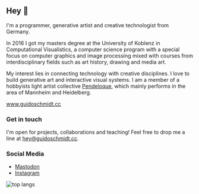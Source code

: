 ## Hey 👋

I'm a programmer, generative artist and creative technologist from Germany.

In 2016 I got my masters degree at the University of Koblenz in Computational Visualistics, a computer science program with a special focus on computer graphics and image processing mixed with courses from interdisciplinary fields such as art history, drawing and media art.

My interest lies in connecting technology with creative disciplines. I love to build generative art and interactive visual systems. I am a member of a hobbyists light artist collective [Pendeloque](https://www.pendeloque.de/), which mainly performs in the area of Mannheim and Heidelberg.


www.guidoschmidt.cc

### Get in touch

I'm open for projects, collaborations and teaching! Feel free to drop me a line at hey@guidoschmidt.cc.

### Social Media
- <a rel="me" href="https://genart.social/@guidoschmidt">Mastodon</a>
- [Instagram](https://www.instagram.com/guidoschmidt.cc/)

![top langs](https://github-readme-stats.vercel.app/api/top-langs/?username=guidoschmidt&hide_progress=true&langs_count=12&theme=gruvbox_light)

